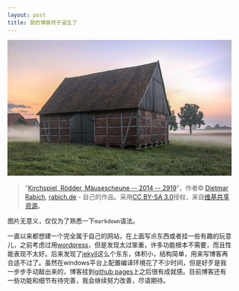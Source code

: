 ```yaml
---
layout: post
title: 我的博客终于诞生了
---
```


![wiki pic](/images/2.jpg)

>“<a href="https://commons.wikimedia.org/wiki/File:Kirchspiel,_R%C3%B6dder,_M%C3%A4usescheune_--_2014_--_2919.jpg#mediaviewer/File:Kirchspiel,_R%C3%B6dder,_M%C3%A4usescheune_--_2014_--_2919.jpg">Kirchspiel, Rödder, Mäusescheune -- 2014 -- 2919</a>”，作者© <a href="//commons.wikimedia.org/wiki/User:XRay" title="User:XRay">Dietmar Rabich</a>, <a rel="nofollow" class="external text" href="http://www.rabich.de/">rabich.de</a> - <span class="int-own-work">自己的作品</span>。采用<a href="http://creativecommons.org/licenses/by-sa/3.0" title="Creative Commons Attribution-Share Alike 3.0">CC BY-SA 3.0</a>授权，来自<a href="//commons.wikimedia.org/wiki/">维基共享资源</a>。

图片无意义，仅仅为了熟悉一下`markdown`语法。

一直以来都想建一个完全属于自己的网站，在上面写点东西或者挂一些有趣的玩意儿，之前考虑过用[wordpress](https://wordpress.org/)，但是发现太过笨重，许多功能根本不需要，而且性能表现不太好。后来发现了[jekyll](http://jekyllrb.com/)这么个东东，体积小，结构简单，用来写博客再合适不过了。虽然在windows平台上配置编译环境花了不少时间，但是好歹是我一步步手动敲出来的，博客挂到[github pages](https://pages.github.com/)上之后很有成就感。目前博客还有一些功能和细节有待完善，我会继续努力改善，尽请期待。